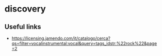 # discovery

## Useful links

- https://licensing.jamendo.com/it/catalogo/cerca?qs=filter=vocalinstrumental:vocal&query=tags_idstr:%22rock%22&page=2
